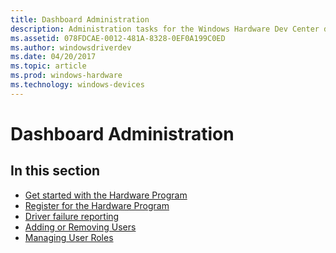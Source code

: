 ```yaml
---
title: Dashboard Administration
description: Administration tasks for the Windows Hardware Dev Center dashboard, such as registration, managing settings, code signing, and managing users and permissions.
ms.assetid: 078FDCAE-0012-481A-8328-0EF0A199C0ED
ms.author: windowsdriverdev
ms.date: 04/20/2017
ms.topic: article
ms.prod: windows-hardware
ms.technology: windows-devices
---
```


# Dashboard Administration


## <span id="in_this_section"></span>In this section


-   [Get started with the Hardware Program](get-started-with-the-hardware-dashboard.md)
-   [Register for the Hardware Program](register-for-the-hardware-program.md)
-   [Driver failure reporting](driver-failure-reporting.md)
-   [Adding or Removing Users](adding-or-removing-users.md)
-   [Managing User Roles](managing-user-roles.md)

 

 

